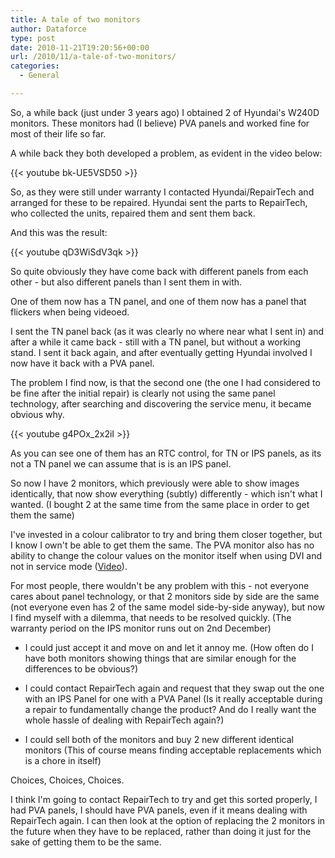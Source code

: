 ```yaml
---
title: A tale of two monitors
author: Dataforce
type: post
date: 2010-11-21T19:20:56+00:00
url: /2010/11/a-tale-of-two-monitors/
categories:
  - General

---
```

So, a while back (just under 3 years ago) I obtained 2 of Hyundai's W240D monitors. These monitors had (I believe) PVA panels and worked fine for most of their life so far.

A while back they both developed a problem, as evident in the video below:

{{< youtube bk-UE5VSD50 >}}

So, as they were still under warranty I contacted Hyundai/RepairTech and arranged for these to be repaired. Hyundai sent the parts to RepairTech, who collected the units, repaired them and sent them back.

And this was the result:

{{< youtube qD3WiSdV3qk >}}

So quite obviously they have come back with different panels from each other - but also different panels than I sent them in with.

One of them now has a TN panel, and one of them now has a panel that flickers when being videoed.

I sent the TN panel back (as it was clearly no where near what I sent in) and after a while it came back - still with a TN panel, but without a working stand. I sent it back again, and after eventually getting Hyundai involved I now have it back with a PVA panel.

The problem I find now, is that the second one (the one I had considered to be fine after the initial repair) is clearly not using the same panel technology, after searching and discovering the service menu, it became obvious why.

{{< youtube g4POx_2x2iI >}}

As you can see one of them has an RTC control, for TN or IPS panels, as its not a TN panel we can assume that is is an IPS panel.

So now I have 2 monitors, which previously were able to show images identically, that now show everything (subtly) differently - which isn't what I wanted. (I bought 2 at the same time from the same place in order to get them the same)

I've invested in a colour calibrator to try and bring them closer together, but I know I own't be able to get them the same. The PVA monitor also has no ability to change the colour values on the monitor itself when using DVI and not in service mode ([Video](http://www.youtube.com/watch?v=jswBeG3pKW4)).

For most people, there wouldn't be any problem with this - not everyone cares about panel technology, or that 2 monitors side by side are the same (not everyone even has 2 of the same model side-by-side anyway), but now I find myself with a dilemma, that needs to be resolved quickly. (The warranty period on the IPS monitor runs out on 2nd December)

- I could just accept it and move on and let it annoy me. (How often do I have both monitors showing things that are similar enough for the differences to be obvious?)

- I could contact RepairTech again and request that they swap out the one with an IPS Panel for one with a PVA Panel (Is it really acceptable during a repair to fundamentally change the product? And do I really want the whole hassle of dealing with RepairTech again?)

- I could sell both of the monitors and buy 2 new different identical monitors (This of course means finding acceptable replacements which is a chore in itself)

Choices, Choices, Choices.

I think I'm going to contact RepairTech to try and get this sorted properly, I had PVA panels, I should have PVA panels, even if it means dealing with RepairTech again. I can then look at the option of replacing the 2 monitors in the future when they have to be replaced, rather than doing it just for the sake of getting them to be the same.
